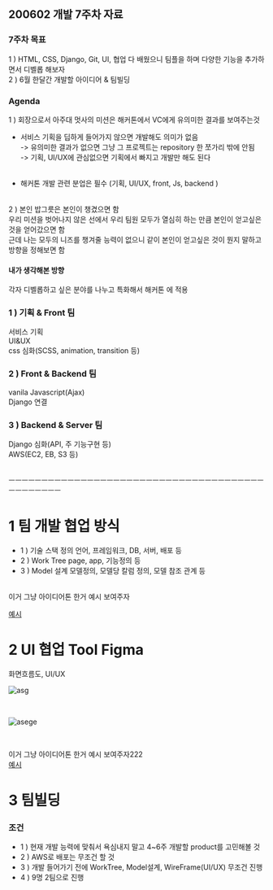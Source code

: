 ## 200602 개발 7주차 자료
### 7주차 목표
1 ) HTML, CSS, Django, Git, UI, 협업 다 배웠으니 팀플을 하며 다양한 기능을 추가하면서 디벨롭 해보자 <br/>
2 ) 6월 한달간 개발할 아이디어 & 팀빌딩<br/>

### Agenda
1 ) 회장으로서 아주대 멋사의 미션은 해커톤에서 VC에게 유의미한 결과를 보여주는것<br/>
- 서비스 기획을 딥하게 들어가지 않으면 개발해도 의미가 없음<br/>
-> 유의미한 결과가 없으면 그냥 그 프로젝트는 repository 한 쪼가리 밖에 안됨<br/>
-> 기획, UI/UX에 관심없으면 기획에서 빠지고 개발만 해도 된다<br/><br/>

- 해커톤 개발 관련 분업은 필수 (기획, UI/UX, front, Js, backend )

<br/>
2 ) 본인 밥그릇은 본인이 챙겼으면 함<br/>
우리 미션을 벗어나지 않은 선에서 우리 팀원 모두가 열심히 하는 만큼 본인이 얻고싶은 것을 얻어갔으면 함<br/>
근데 나는 모두의 니즈를 챙겨줄 능력이 없으니 같이 본인이 얻고싶은 것이 뭔지 말하고 방향을 정해보면 함<br/>

#### 내가 생각해본 방향
각자 디벨롭하고 싶은 분야를 나누고 특화해서 해커톤 에 적용

### 1 ) 기획 & Front 팀
서비스 기획<br/>
UI&UX<br/>
css 심화(SCSS, animation, transition 등)<br/>

### 2 ) Front & Backend 팀
vanila Javascript(Ajax) <br/>
Django 연결 <br/>

### 3 ) Backend & Server 팀
Django 심화(API, 주 기능구현 등) <br/>
AWS(EC2, EB, S3 등) <br/>
<br/>

ㅡㅡㅡㅡㅡㅡㅡㅡㅡㅡㅡㅡㅡㅡㅡㅡㅡㅡㅡㅡㅡㅡㅡㅡㅡㅡㅡㅡㅡㅡㅡㅡㅡㅡㅡㅡㅡㅡㅡㅡㅡㅡㅡㅡㅡㅡㅡ
<br/>
# 1 팀 개발 협업 방식
- 1 ) 기술 스택 정의
언어, 프레임워크, DB, 서버, 배포 등
- 2 ) Work Tree
page, app, 기능정의 등
- 3 ) Model 설계
모델정의, 모델당 칼럼 정의, 모델 참조 관계 등
<br/>
이거 그냥 아이디어톤 한거 예시 보여주자
<br/>
 
[예시](https://docs.google.com/document/d/178D73vGGvY9N2a0j4u6tFmTf9t_d8lhayoDRaFkk6CY/edit)

# 2 UI 협업 Tool Figma
화면흐름도, UI/UX <br/> 

![asg](https://user-images.githubusercontent.com/48672212/82881128-3d360b80-9f7a-11ea-8504-62c9f9f4249c.png)

<br/>

![asege](https://user-images.githubusercontent.com/48672212/82881357-8dad6900-9f7a-11ea-9007-fea92e1b4f67.JPG)

<br/>

이거 그냥 아이디어톤 한거 예시 보여주자222 <br/>
[예시](https://www.figma.com/file/lJZ5L0r1PSW45SdtMgBECj/Likelion-Ideathon-layout)

# 3 팀빌딩
### 조건
- 1 ) 현재 개발 능력에 맞춰서 욕심내지 말고 4~6주 개발할 product를 고민해볼 것
- 2 ) AWS로 배포는 무조건 할 것
- 3 ) 개발 들어가기 전에 WorkTree, Model설계, WireFrame(UI/UX) 무조건 진행
- 4 ) 9명 2팀으로 진행
